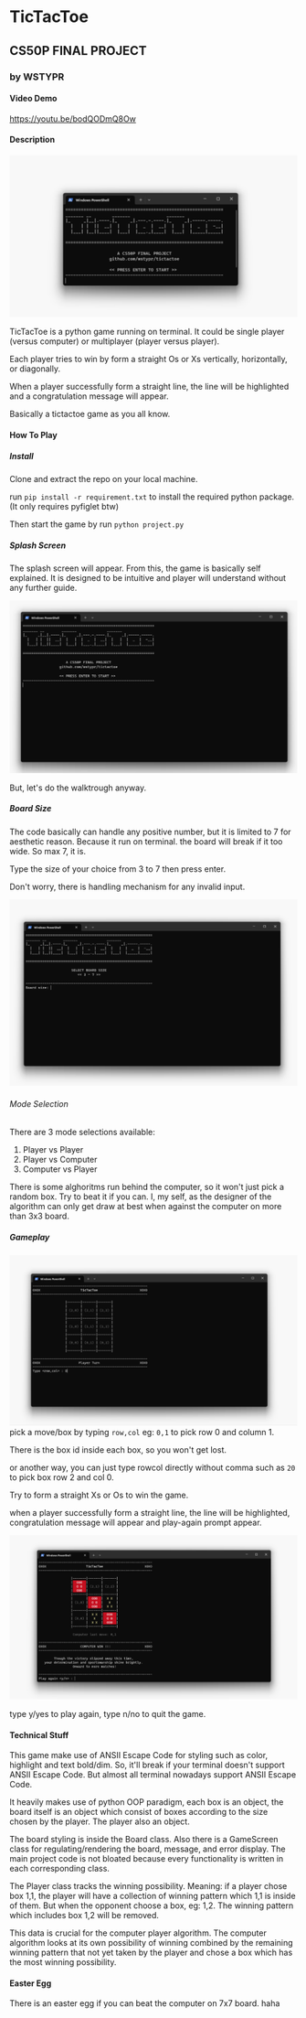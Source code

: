 # TicTacToe

## CS50P FINAL PROJECT

### by WSTYPR

#### Video Demo

https://youtu.be/bodQODmQ8Ow

#### Description

![TicTacToe](image.png)

TicTacToe is a python game running on terminal. It could be single player (versus computer) or multiplayer (player versus player).

Each player tries to win by form a straight Os or Xs vertically, horizontally, or diagonally.

When a player successfully form a straight line, the line will be highlighted and a congratulation message will appear.

Basically a tictactoe game as you all know.

#### How To Play

##### Install

Clone and extract the repo on your local machine.

run `pip install -r requirement.txt` to install the required python package. (It only requires pyfiglet btw)

Then start the game by run `python project.py`

##### Splash Screen

The splash screen will appear. From this, the game is basically self explained. It is designed to be intuitive and player will understand without any further guide.

![splash screen](image-1.png)

But, let's do the walktrough anyway.

##### Board Size

The code basically can handle any positive number, but it is limited to 7 for aesthetic reason. Because it run on terminal. the board will break if it too wide. So max 7, it is.

Type the size of your choice from 3 to 7 then press enter.

Don't worry, there is handling mechanism for any invalid input.

![board size](image-2.png)

###### Mode Selection

There are 3 mode selections available:

1. Player vs Player
1. Player vs Computer
1. Computer vs Player

There is some alghoritms run behind the computer, so it won't just pick a random box. Try to beat it if you can. I, my self, as the designer of the algorithm can only get draw at best when against the computer on more than 3x3 board.

##### Gameplay

![Gameplay](image-3.png)
pick a move/box by typing `row,col` eg: `0,1` to pick row 0 and column 1.

There is the box id inside each box, so you won't get lost.

or another way, you can just type rowcol directly without comma such as `20` to pick box row 2 and col 0.

Try to form a straight Xs or Os to win the game.

when a player successfully form a straight line, the line will be highlighted, congratulation message will appear and play-again prompt appear.

![End Game](image-4.png)

type y/yes to play again, type n/no to quit the game.

#### Technical Stuff

This game make use of ANSII Escape Code for styling such as color, highlight and text bold/dim. So, it'll break if your terminal doesn't support ANSII Escape Code. But almost all terminal nowadays support ANSII Escape Code.

It heavily makes use of python OOP paradigm, each box is an object, the board itself is an object which consist of boxes according to the size chosen by the player. The player also an object.

The board styling is inside the Board class. Also there is a GameScreen class for regulating/rendering the board, message, and error display. The main project code is not bloated because every functionality is written in each corresponding class.

The Player class tracks the winning possibility. Meaning: if a player chose box 1,1, the player will have a collection of winning pattern which 1,1 is inside of them. But when the opponent choose a box, eg: 1,2. The winning pattern which includes box 1,2 will be removed.

This data is crucial for the computer player algorithm. The computer algorithm looks at its own possibility of winning combined by the remaining winning pattern that not yet taken by the player and chose a box which has the most winning possibility.

#### Easter Egg

There is an easter egg if you can beat the computer on 7x7 board. haha
